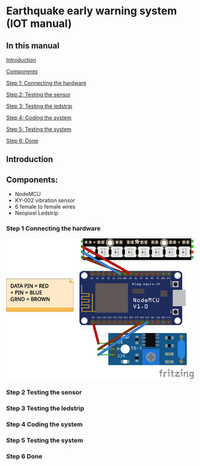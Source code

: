 # Earthquake early warning system (IOT manual)

## In this manual
  [Introduction](#introduction)
  
  [Components](#components) 
  
  [Step 1: Connecting the hardware](#step-1-connecting-the-hardware) 
  
  [Step 2: Testing the sensor](#step-2-testing-the-sensor)
  
  [Step 3: Testing the ledstrip](#step-3-testing-the-ledstrip)
  
  [Step 4: Coding the system](#step-4-Coding-the-system)
  
  [Step 5: Testing the system](#step-5-Testing-the-system)
  
  [Step 6: Done](#step-6-Done)
  
## Introduction

## Components:

  - NodeMCU
  - KY-002 vibration sensor
  - 6 female to female wires
  - Neopixel Ledstrip

### Step 1 Connecting the hardware

![Fritzing Earthquake early warning system](https://raw.githubusercontent.com/pepijnlauriks/IOT/master/IOTfritzing.png)

### Step 2 Testing the sensor

### Step 3 Testing the ledstrip

### Step 4 Coding the system

### Step 5 Testing the system

### Step 6 Done
